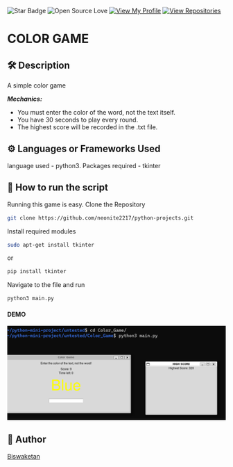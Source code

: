 ![Star Badge](https://img.shields.io/static/v1?label=%F0%9F%8C%9F&message=If%20Useful&style=style=flat&color=BC4E99)
![Open Source Love](https://badges.frapsoft.com/os/v1/open-source.svg?v=103)
[![View My Profile](https://img.shields.io/badge/View-My_Profile-green?logo=GitHub)](https://github.com/neonite2217)
[![View Repositories](https://img.shields.io/badge/View-My_Repositories-blue?logo=GitHub)](https://github.com/neonite2217?tab=repositories)

# COLOR GAME

## 🛠️ Description
A simple color game

_**Mechanics:**_ 
* You must enter the color of the word, not the text itself.
* You have 30 seconds to play every round.    
* The highest score will be recorded in the .txt file.

## ⚙️ Languages or Frameworks Used
language used - python3.
Packages required - tkinter

## 🌟 How to run the script
Running this game is easy.
Clone the Repository

```sh
git clone https://github.com/neonite2217/python-projects.git
```
Install required modules

```sh
sudo apt-get install tkinter
```
or

```sh
pip install tkinter
```

Navigate to the file and run 
```sh
python3 main.py
```
#### DEMO
![Color Game](image.png)

## 🤖 Author
[Biswaketan](https://github.com/neonite2217/)

